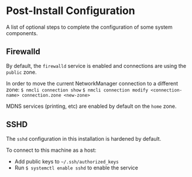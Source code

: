 # Post-Install Configuration

A list of optional steps to complete the configuration of some system components.



## Firewalld

By default, the `firewalld` service is enabled and connections are using the `public` zone.

In order to move the current NetworkManager connection to a different zone:
`$ nmcli connection show`
`$ nmcli connection modify <connection-name> connection.zone <new-zone>`

MDNS services (printing, etc) are enabled by default on the `home` zone.



## SSHD

The `sshd` configuration in this installation is hardened by default.

To connect to this machine as a host:
- Add public keys to `~/.ssh/authorized_keys`
- Run `$ systemctl enable sshd` to enable the service

